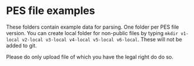 # PES file examples

These folders contain example data for parsing. One folder per PES file version. You can create local folder for non-public files by typing `mkdir v1-local v2-local v3-local v4-local v5-local v6-local`. These will not be added to git.

Please do only upload file of which you have the legal right do do so.
